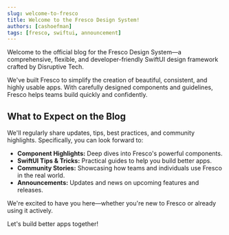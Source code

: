 ```yaml
---
slug: welcome-to-fresco
title: Welcome to the Fresco Design System!
authors: [cashoefman]
tags: [fresco, swiftui, announcement]
---
```


Welcome to the official blog for the Fresco Design System—a comprehensive, flexible, and developer-friendly SwiftUI design framework crafted by Disruptive Tech.

<!-- truncate -->

We've built Fresco to simplify the creation of beautiful, consistent, and highly usable apps. With carefully designed components and guidelines, Fresco helps teams build quickly and confidently.

## What to Expect on the Blog

We'll regularly share updates, tips, best practices, and community highlights. Specifically, you can look forward to:

- **Component Highlights:** Deep dives into Fresco's powerful components.
- **SwiftUI Tips & Tricks:** Practical guides to help you build better apps.
- **Community Stories:** Showcasing how teams and individuals use Fresco in the real world.
- **Announcements:** Updates and news on upcoming features and releases.

We're excited to have you here—whether you're new to Fresco or already using it actively.

Let's build better apps together!
